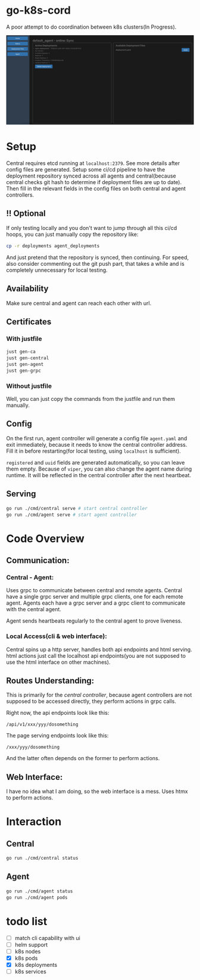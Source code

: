 # go-k8s-cord
A poor attempt to do coordination between k8s clusters(In Progress). 

![Terrible Web UI](doc/deployments.png)

# Setup
Central requires etcd running at `localhost:2379`. See more details after config files are generated.
Setup some ci/cd pipeline to have the deployment repository synced across all agents and 
central(because central checks git hash to determine if deployment files are up to date).
Then fill in the relevant fields in the config files on both central and agent controllers.

## !! Optional
If only testing locally and you don't want to jump through all this ci/cd hoops, 
you can just manually copy the repository like:
```bash
cp -r deployments agent_deployments
```
And just pretend that the repository is synced, then continuing.
For speed, also consider commenting out the git push part, that takes a while 
and is completely unnecessary for local testing.

## Availability
Make sure central and agent can reach each other with url.

## Certificates
### With justfile
```bash
just gen-ca
just gen-central
just gen-agent
just gen-grpc
```
### Without justfile
Well, you can just copy the commands from the justfile and run them manually.

## Config
On the first run, agent controller will generate a config file `agent.yaml` and 
exit immediately, because it needs to know the central controller address.
Fill it in before restarting(for local testing, using `localhost` is sufficient). 

`registered` and `uuid` fields are generated automatically, so you can leave them empty.
Because of `viper`, you can also change the agent name during runtime. It will be reflected 
in the central controller after the next heartbeat.

## Serving
```bash
go run ./cmd/central serve # start central controller
go run ./cmd/agent serve # start agent controller
```

# Code Overview
## Communication:
### Central - Agent:
Uses grpc to communicate between central and remote agents. 
Central have a single grpc server and multiple grpc clients, 
one for each remote agent.
Agents each have a grpc server and a grpc client to 
communicate with the central agent.

Agent sends heartbeats regularly to the central agent to prove 
liveness. 

### Local Access(cli & web interface):
Central spins up a http server, handles both api endpoints and 
html serving. html actions just call the localhost api endpoints(you 
are not supposed to use the html interface on other machines).

## Routes Understanding:
This is primarily for the *central controller*, because agent controllers are 
not supposed to be accessed directly, they perform actions in grpc calls.

Right now, the api endpoints look like this:
```
/api/v1/xxx/yyy/dosomething
```
The page serving endpoints look like this:
```
/xxx/yyy/dosomething
```
And the latter often depends on the former to perform actions.

## Web Interface:
I have no idea what I am doing, so the web interface is a mess. Uses 
htmx to perform actions.

# Interaction
## Central
```bash
go run ./cmd/central status
```

## Agent
```bash
go run ./cmd/agent status
go run ./cmd/agent pods
```

# todo list
- [ ] match cli capability with ui
- [ ] helm support
- [ ] k8s nodes
- [X] k8s pods
- [X] k8s deployments
- [ ] k8s services
